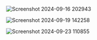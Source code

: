 
![Screenshot 2024-09-16 202943](https://github.com/user-attachments/assets/a6dde445-94ec-41d8-bd12-49069478f2e7)

![Screenshot 2024-09-19 142258](https://github.com/user-attachments/assets/6006b169-4758-4bc5-a88e-3dfdced9fcf9)


![Screenshot 2024-09-23 110855](https://github.com/user-attachments/assets/c31966fc-bd90-45b6-987e-4c5aa5bd0e47)
